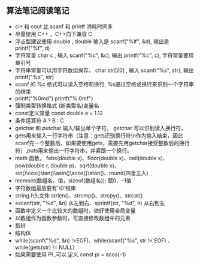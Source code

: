 ## 算法笔记阅读笔记

* cin 和 cout 比 scanf 和 printf 消耗时间多
* 尽量使用 C++ ，C++向下兼容 C
* 浮点型建议使用 double , double 输入是 scanf("%lf", &d), 输出是 printf("%f", d)
* 字符常量 char c , 输入 scanf("%c", &c), 输出 printf("%c", c), 字符常量要用单引号
* 字符串常量可以用字符数组保存， char str[20] , 输入 scanf("%s", str), 输出 printf("%s", str)
* scanf 的 %c 格式可以读入空格和换行, %s通过空格或换行来识别一个字符串的结束
* printf("%0md") printf("%.0mf")
* 强制类型转换格式 (新类型名)变量名
* const定义常量 const double a = 1.12
* 条件运算符 A ? B : C
* getchar 和 putchar 输入/输出单个字符， getchar 可以识别读入换行符，
* gets用来输入一行字符串（注意：gets识别换行符\n作为输入结束，因此scanf完一个整数后，如果要使用gets，需要先用getchar接受整数后的换行符）,puts用来输出一行字符串，并紧跟一个换行。
* math 函数， fabs(double x)、floor(double x)、ceil(double x)、pow(double r, double p)、sqrt(double x)、sin()\cos()\tan()\asin()\acos()\atan()、round(四舍五入)
* memset(数组名，值，sizeof(数组名)); 赋0、-1值
* 字符数组最后要有'\0'结束
* string.h头文件 strlen()、strcmp()、strcpy()、strcat()
* sscanf(str, "%d", &n) 从左到右、sprintf(str, "%d", n) 从右到左
* 函数中定义一个比较大的数组时，做好使用全局变量
* 以数组作为函数参数时，可直接修改数组中的元素
* 指针
* 结构体
* while(scanf("%d", &n) !=EOF)、while(scanf("%s", str != EOF) 、while(gets(str) != NULL)
* 如果需要使用 PI ,可以 定义 const pi = acos(-1)  
